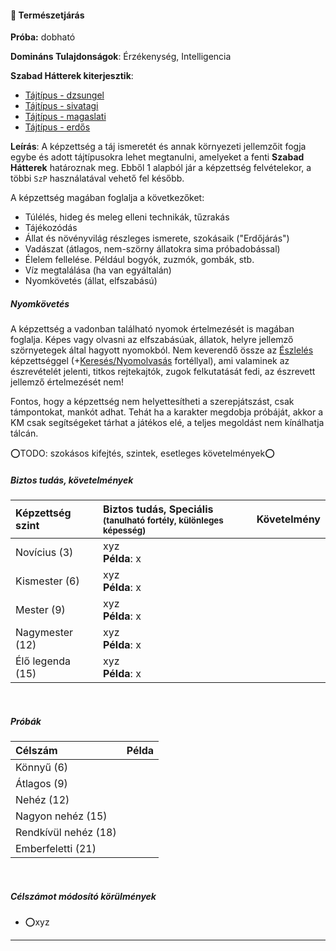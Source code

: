 #### 🔵 Természetjárás

**Próba:** dobható

**Domináns Tulajdonságok**: Érzékenység, Intelligencia

**Szabad Hátterek kiterjesztik**:

- [Tájtípus - dzsungel](../hatterek.szabad/tajtipus_dzsungel.md)
- [Tájtípus - sivatagi](../hatterek.szabad/tajtipus_sivatagi.md)
- [Tájtípus - magaslati](../hatterek.szabad/tajtipus_magaslati.md)
- [Tájtípus - erdős](../hatterek.szabad/tajtipus_erdos.md)

**Leírás**: A képzettség a táj ismeretét és annak környezeti jellemzőit fogja egybe és adott tájtípusokra lehet megtanulni, amelyeket a fenti **Szabad Hátterek** határoznak meg. Ebből 1 alapból jár a képzettség felvételekor, a többi `SzP` használatával vehető fel később.

A képzettség magában foglalja a következőket:
- Túlélés, hideg és meleg elleni technikák, tűzrakás
- Tájékozódás
- Állat és növényvilág részleges ismerete, szokásaik ("Erdőjárás")
- Vadászat (átlagos, nem-szörny állatokra sima próbadobással)
- Élelem fellelése. Például bogyók, zuzmók, gombák, stb.
- Víz megtalálása (ha van egyáltalán)
- Nyomkövetés (állat, elfszabású)

##### Nyomkövetés
 A képzettség a vadonban található nyomok értelmezését is magában foglalja. Képes vagy olvasni az elfszabásúak, állatok, helyre jellemző szörnyetegek által hagyott nyomokból. Nem keverendő össze az [Észlelés](eszleles.md) képzettséggel (+[Keresés/Nyomolvasás](../fortelyok.altalanos/kereses_nyomolvasas.md) fortéllyal), ami valaminek az észrevételét jelenti, titkos rejtekajtók, zugok felkutatását fedi, az észrevett jellemző értelmezését nem!

Fontos, hogy a képzettség nem helyettesítheti a szerepjátszást, csak támpontokat, mankót adhat. Tehát ha a karakter megdobja próbáját, akkor a KM csak segítségeket tárhat a játékos elé, a teljes megoldást nem kínálhatja tálcán.


⭕TODO: szokásos kifejtés, szintek, esetleges követelmények⭕
##### Biztos tudás, követelmények

| Képzettség szint | Biztos tudás, Speciális <br /><sub>(tanulható fortély, különleges  képesség)</sub> | Követelmény |
|:---------------- |:---------------------------------------------------------------------------------- |:-----------:|
| Novícius (3)     | xyz <br /> **Példa**: x                                                            |             |
| Kismester (6)    | xyz <br /> **Példa**: x                                                            |             |
| Mester (9)       | xyz <br /> **Példa**: x                                                            |             |
| Nagymester (12)  | xyz <br /> **Példa**: x                                                            |             |
| Élő legenda (15) | xyz <br /> **Példa**: x                                                            |             |

<br />

##### Próbák

| Célszám | Példa  |
| :----------- | :----------- |
| Könnyű       (6)  | |
| Átlagos      (9)  | |
| Nehéz        (12) | |
| Nagyon nehéz (15) | |
| Rendkívül nehéz (18) | |
| Emberfeletti (21) | |

<br />

##### Célszámot módosító körülmények

- ⭕xyz

---



